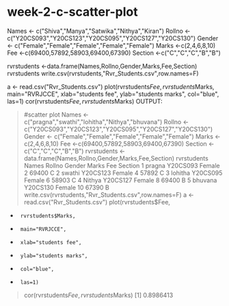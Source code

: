 # week-2-c-scatter-plot
Names <- c("Shiva","Manya","Satwika","Nithya","Kiran")
Rollno <- c("Y20CS093","Y20CS123","Y20CS095","Y20CS127","Y20CS130")
Gender <- c("Female","Female","Female","Female","Female")
Marks <-c(2,4,6,8,10)
Fee <-c(69400,57892,58903,69400,67390)
Section <-c("C","C","C","B","B")

rvrstudents <-data.frame(Names,Rollno,Gender,Marks,Fee,Section)
rvrstudents
write.csv(rvrstudents,"Rvr_Students.csv",row.names=F)

a <- read.csv("Rvr_Students.csv")
plot(rvrstudents$Fee,
     rvrstudents$Marks,
     main="RVRJCCE",
     xlab="students fee",
     ylab="students marks",
     col="blue",
     las=1)
cor(rvrstudents$Fee,rvrstudents$Marks)
OUTPUT:
> #scatter plot
> Names <- c("pragna","swathi","lohitha","Nithya","bhuvana")
> Rollno <- c("Y20CS093","Y20CS123","Y20CS095","Y20CS127","Y20CS130")
> Gender <- c("Female","Female","Female","Female","Female")
> Marks <-c(2,4,6,8,10)
> Fee <-c(69400,57892,58903,69400,67390)
> Section <-c("C","C","C","B","B")
> rvrstudents <-data.frame(Names,Rollno,Gender,Marks,Fee,Section)
> rvrstudents
    Names   Rollno Gender Marks   Fee Section
1   pragna Y20CS093  Female     2 69400       C
2   swathi Y20CS123 Female     4 57892       C
3  lohitha  Y20CS095 Female     6 58903       C
4  Nithya  Y20CS127 Female     8 69400       B
5   bhuvana Y20CS130   Female    10 67390       B
> write.csv(rvrstudents,"Rvr_Students.csv",row.names=F)
> a <- read.csv("Rvr_Students.csv")
> plot(rvrstudents$Fee,
+      rvrstudents$Marks,
+      main="RVRJCCE",
+      xlab="students fee",
+      ylab="students marks",
+      col="blue",
+      las=1)
> cor(rvrstudents$Fee,rvrstudents$Marks)
[1] 0.8986413
